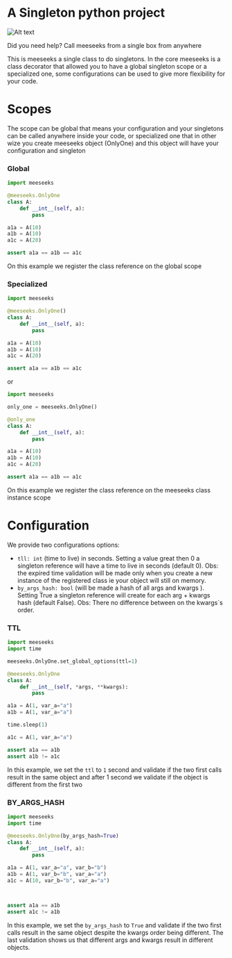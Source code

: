 # A Singleton python project
![Alt text](https://ih1.redbubble.net/image.1140492877.4744/mp,504x516,gloss,f8f8f8,t-pad,600x600,f8f8f8.jpg "Title")

Did you need help? Call meeseeks from a single box from anywhere

This is meeseeks a single class to do singletons. In the core meeseeks is a class decorator that allowed you to have a global singleton scope or a specialized one, some configurations can be used to give more flexibility for your code.


# Scopes

The scope can be global that means your configuration and your singletons can be called anywhere inside your code, or specialized one that in other wize you create meeseeks object (OnlyOne) and this object will have your configuration and singleton

### Global

```python
import meeseeks

@meeseeks.OnlyOne
class A:
    def __int__(self, a):
        pass

a1a = A(10)
a1b = A(10)
a1c = A(20)

assert a1a == a1b == a1c
```
On this example we register the class reference on the global scope 

### Specialized

```python
import meeseeks

@meeseeks.OnlyOne()
class A:
    def __int__(self, a):
        pass

a1a = A(10)
a1b = A(10)
a1c = A(20)

assert a1a == a1b == a1c
```

or

```python
import meeseeks

only_one = meeseeks.OnlyOne()

@only_one
class A:
    def __int__(self, a):
        pass

a1a = A(10)
a1b = A(10)
a1c = A(20)

assert a1a == a1b == a1c
```

On this example we register the class reference on the meeseeks class instance scope

# Configuration

We provide two configurations options:
- `tll: int` (time to live) in seconds. Setting a value great then 0 a singleton reference will have a time to live in seconds (default 0). Obs: the expired time validation will be made only when you create a new instance of the registered class ie your object will still on memory.
-  `by_args_hash: bool` (will be made a hash of all args and kwargs ). Setting True a singleton reference will create for each arg + kwargs hash (default False). Obs: There no difference between on the kwargs`s order.
        

### TTL 

```python
import meeseeks
import time

meeseeks.OnlyOne.set_global_options(ttl=1)

@meeseeks.OnlyOne
class A:
    def __int__(self, *args, **kwargs):
        pass

a1a = A(1, var_a="a")
a1b = A(1, var_a="a")

time.sleep(1)

a1c = A(1, var_a="a")

assert a1a == a1b
assert a1b != a1c
```

In this example, we set the `ttl` to `1` second and validate if the two first calls result in the same object and after 1 second we validate if the object is different from the first two

### BY_ARGS_HASH


```python
import meeseeks
import time

@meeseeks.OnlyOne(by_args_hash=True)
class A:
    def __int__(self, a):
        pass

a1a = A(1, var_a="a", var_b="b")
a1b = A(1, var_b="b", var_a="a")
a1c = A(10, var_b="b", var_a="a")



assert a1a == a1b
assert a1c != a1b
```
In this example, we set the `by_args_hash` to `True` and validate if the two first calls result in the same object despite the kwargs order being different. The last validation shows us that different args and kwargs result in different objects.